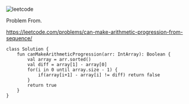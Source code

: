 ![leetcode](https://github.com/MYKIM95/LeetcodeDaily/assets/77060863/e3efd74c-c079-4ac7-8d44-034ae379f5d1)

Problem From.

https://leetcode.com/problems/can-make-arithmetic-progression-from-sequence/

```
class Solution {
    fun canMakeArithmeticProgression(arr: IntArray): Boolean {
        val array = arr.sorted()
        val diff = array[1] - array[0]
        for(i in 0 until array.size - 1) {
            if(array[i+1] - array[i] != diff) return false
        } 
        return true
    }
}
```
